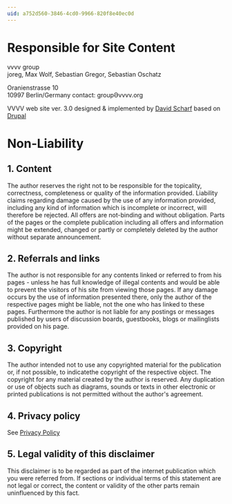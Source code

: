 ```yaml
---
uid: a752d560-3846-4cd0-9966-820f8e40ec0d
---
```


# Responsible for Site Content
vvvv group   
joreg, Max Wolf, Sebastian Gregor, Sebastian Oschatz  

Oranienstrasse 10  
10997 Berlin/Germany
contact: groupӘvvvv.org   

VVVV web site ver. 3.0 designed & implemented by <a href="http://huesforalice.com" class="extURL" target="_blank">David Scharf</a> based on <a href="http://drupal.org" class="extURL" target="_blank">Drupal</a>  

# Non-Liability
## 1. Content 
The author reserves the right not to be responsible for the topicality, correctness, completeness or quality of the information provided. Liability claims regarding damage caused by the use of any information provided, including any kind of information which is incomplete or incorrect, will therefore be rejected. All offers are not-binding and without obligation. Parts of the pages or the complete publication including all offers and information might be extended, changed or partly or completely deleted by the author without separate announcement.  

## 2. Referrals and links 
The author is not responsible for any contents linked or referred to from his pages - unless he has full knowledge of illegal contents and would be able to prevent the visitors of his site from viewing those pages. If any damage occurs by the use of information presented there, only the author of the respective pages might be liable, not the one who has linked to these pages. Furthermore the author is not liable for any postings or messages published by users of discussion boards, guestbooks, blogs or mailinglists provided on his page.  

## 3. Copyright 
The author intended not to use any copyrighted material for the publication or, if not possible, to indicatethe copyright of the respective object. The copyright for any material created by the author is reserved. Any duplication or use of objects such as diagrams, sounds or texts in other electronic or printed publications is not permitted without the author's agreement.  

## 4. Privacy policy 
See [Privacy Policy](xref:0a329cca-48fb-4d68-87d2-91605cf7a4e9)  

## 5. Legal validity of this disclaimer
This disclaimer is to be regarded as part of the internet publication which you were referred from. If sections or individual terms of this statement are not legal or correct, the content or validity of the other parts remain uninfluenced by this fact. 